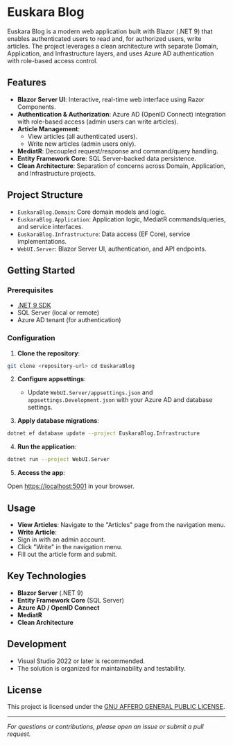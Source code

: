# Euskara Blog

Euskara Blog is a modern web application built with Blazor (.NET 9) that enables authenticated users to read and, for authorized users, write articles. The project leverages a clean architecture with separate Domain, Application, and Infrastructure layers, and uses Azure AD authentication with role-based access control.

## Features

- **Blazor Server UI**: Interactive, real-time web interface using Razor Components.
- **Authentication & Authorization**: Azure AD (OpenID Connect) integration with role-based access (admin users can write articles).
- **Article Management**: 
  - View articles (all authenticated users).
  - Write new articles (admin users only).
- **MediatR**: Decoupled request/response and command/query handling.
- **Entity Framework Core**: SQL Server-backed data persistence.
- **Clean Architecture**: Separation of concerns across Domain, Application, and Infrastructure projects.

## Project Structure

- `EuskaraBlog.Domain`: Core domain models and logic.
- `EuskaraBlog.Application`: Application logic, MediatR commands/queries, and service interfaces.
- `EuskaraBlog.Infrastructure`: Data access (EF Core), service implementations.
- `WebUI.Server`: Blazor Server UI, authentication, and API endpoints.

## Getting Started

### Prerequisites

- [.NET 9 SDK](https://dotnet.microsoft.com/download/dotnet/9.0)
- SQL Server (local or remote)
- Azure AD tenant (for authentication)

### Configuration

1. **Clone the repository**:
```bash
git clone <repository-url> cd EuskaraBlog
```

2. **Configure appsettings**:

   - Update `WebUI.Server/appsettings.json` and `appsettings.Development.json` with your Azure AD and database settings.

3. **Apply database migrations**:
```bash
dotnet ef database update --project EuskaraBlog.Infrastructure
```

4. **Run the application**:
```bash
dotnet run --project WebUI.Server
```

5. **Access the app**:

Open [https://localhost:5001](https://localhost:5001) in your browser.

## Usage

- **View Articles**: Navigate to the "Articles" page from the navigation menu.
- **Write Article**: 
- Sign in with an admin account.
- Click "Write" in the navigation menu.
- Fill out the article form and submit.

## Key Technologies

- **Blazor Server** (.NET 9)
- **Entity Framework Core** (SQL Server)
- **Azure AD / OpenID Connect**
- **MediatR**
- **Clean Architecture**

## Development

- Visual Studio 2022 or later is recommended.
- The solution is organized for maintainability and testability.

## License

This project is licensed under the [GNU AFFERO GENERAL PUBLIC LICENSE](LICENSE.txt).

---

*For questions or contributions, please open an issue or submit a pull request.*